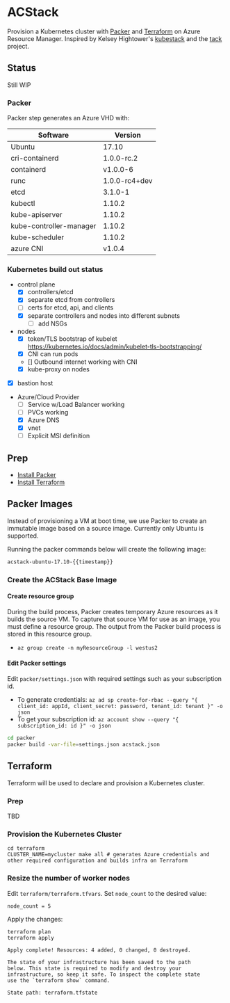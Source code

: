 # ACStack

Provision a Kubernetes cluster with [Packer](https://packer.io) and [Terraform](https://www.terraform.io) on Azure Resource Manager. Inspired by Kelsey Hightower's [kubestack](https://github.com/kelseyhightower/kubestack) and the [tack](https://github.com/kz8s/tack) project.

## Status

Still WIP

### Packer

Packer step generates an Azure VHD with:

|Software     |Version    |
|---  |---  |
|Ubuntu     |17.10    |
|cri-containerd     |1.0.0-rc.2    |
|containerd     |v1.0.0-6    |
|runc     |1.0.0-rc4+dev    |
|etcd     |3.1.0-1    |
|kubectl  | 1.10.2    |
|kube-apiserver | 1.10.2    |
|kube-controller-manager  | 1.10.2    |
|kube-scheduler | 1.10.2   |
|azure CNI | v1.0.4   |

### Kubernetes build out status

- control plane
  - [x] controllers/etcd
  - [x] separate etcd from controllers
  - [ ] certs for etcd, api, and clients
  - [x] separate controllers and nodes into different subnets
	- [ ] add NSGs
- nodes
  - [x] token/TLS bootstrap of kubelet https://kubernetes.io/docs/admin/kubelet-tls-bootstrapping/
  - [x] CNI can run pods
  - [] Outbound internet working with CNI
  - [x] kube-proxy on nodes
- [x] bastion host
- Azure/Cloud Provider
  - [ ] Service w/Load Balancer working
  - [ ] PVCs working
  - [x] Azure DNS
  - [x] vnet
  - [ ] Explicit MSI definition

## Prep

- [Install Packer](https://packer.io/docs/installation.html)
- [Install Terraform](https://www.terraform.io/intro/getting-started/install.html)

## Packer Images

Instead of provisioning a VM at boot time, we use Packer to create an immutable image based on a source image. Currently only Ubuntu is supported.

Running the packer commands below will create the following image:

```sh
acstack-ubuntu-17.10-{{timestamp}}
```

### Create the ACStack Base Image

#### Create resource group

During the build process, Packer creates temporary Azure resources as it builds the source VM. To capture that source VM for use as an image, you must define a resource group. The output from the Packer build process is stored in this resource group.

- `az group create -n myResourceGroup -l westus2`

#### Edit Packer settings

Edit `packer/settings.json` with required settings such as your subscription id.

- To generate credentials: `az ad sp create-for-rbac --query "{ client_id: appId, client_secret: password, tenant_id: tenant }" -o json`
- To get your subscription id: `az account show --query "{ subscription_id: id }" -o json`

```sh
cd packer
packer build -var-file=settings.json acstack.json
```

## Terraform

Terraform will be used to declare and provision a Kubernetes cluster.

### Prep

TBD


### Provision the Kubernetes Cluster

```
cd terraform
CLUSTER_NAME=mycluster make all # generates Azure credentials and other required configuration and builds infra on Terraform
```


### Resize the number of worker nodes

Edit `terraform/terraform.tfvars`. Set `node_count` to the desired value:

```
node_count = 5
```

Apply the changes:

```
terraform plan
terraform apply
```

```
Apply complete! Resources: 4 added, 0 changed, 0 destroyed.

The state of your infrastructure has been saved to the path
below. This state is required to modify and destroy your
infrastructure, so keep it safe. To inspect the complete state
use the `terraform show` command.

State path: terraform.tfstate

```
